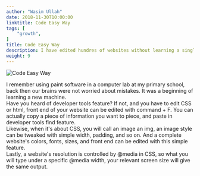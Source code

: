 ```yaml
---
author: "Wasim Ullah"
date: 2018-11-30T10:00:00
linktitle: Code Easy Way
tags: [
    "growth",
]
title: Code Easy Way
description: I have edited hundres of websites without learning a single bit of code.
weight: 9
---
```


![Code Easy Way](/images/code.jpg)

I remember using paint software in a computer lab at my primary school, back then our brains were not worried about mistakes. It was a beginning of learning a new machine.<br>
Have you heard of developer tools feature? If not, and you have to edit CSS or html, front end of your website can be edited with command + F. You can actually copy a piece of information you want to piece, and paste in developer tools find feature.<br>
Likewise, when it's about CSS, you will call an image an img, an image style can be tweaked with simple width, padding, and so on. And a complete website's colors, fonts, sizes, and front end can be edited with this simple feature.<br>
Lastly, a website's resolution is controlled by @media in CSS, so what you will type under a specific @media width, your relevant screen size will give the same output.
